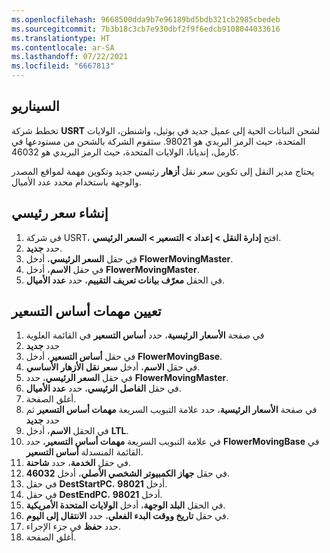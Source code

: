 ```yaml
---
ms.openlocfilehash: 9668500dda9b7e96189bd5bdb321cb2985cbedeb
ms.sourcegitcommit: 7b3b18c3cb7e930dbf2f9f6edcb9108044033616
ms.translationtype: HT
ms.contentlocale: ar-SA
ms.lasthandoff: 07/22/2021
ms.locfileid: "6667813"
---
```

## <a name="scenario"></a>السيناريو
تخطط شركة **USRT** لشحن النباتات الحية إلى عميل جديد في بوثيل، واشنطن، الولايات المتحدة، حيث الرمز البريدي هو
98021. ستقوم الشركة بالشحن من مستودعها في كارمل، إنديانا، الولايات المتحدة، حيث الرمز البريدي هو 46032.

يحتاج مدير النقل إلى تكوين سعر نقل **أزهار** رئيسي جديد وتكوين مهمة لمواقع المصدر والوجهة باستخدام محدد عدد الأميال.


## <a name="create-a-rate-master"></a>إنشاء سعر رئيسي 

1.  في شركة USRT، افتح **إدارة النقل > إعداد > التسعير > السعر الرئيسي**.
2.  حدد **جديد‏‎**.
3.  في حقل **السعر الرئيسي**، أدخل **FlowerMovingMaster**.
4.  في حقل **الاسم**، أدخل **FlowerMovingMaster**.
5.  في الحقل **معرّف بيانات تعريف التقييم**، حدد **عدد الأميال**.

## <a name="assign-the-rate-base-assignments"></a>تعيين مهمات أساس التسعير 

1.  في صفحة **الأسعار الرئيسية**، حدد **أساس التسعير** في القائمة العلوية
1.  حدد **جديد**
1.  في حقل **أساس التسعير**، أدخل **FlowerMovingBase**.
1.  في حقل **الاسم**، أدخل **سعر نقل الأزهار الأساسي**.
1.  في حقل **السعر الرئيسي**، حدد **FlowerMovingMaster**.
1.  في حقل **الفاصل الرئيسي**، حدد **عدد الأميال**.
1.  أغلق الصفحة. 
1.  في صفحة **الأسعار الرئيسية**، حدد علامة التبويب السريعة **مهمات أساس التسعير** ثم حدد **جديد**
1.  في الحقل **الاسم**، أدخل **LTL**.
1.  في علامة التبويب السريعة **مهمات أساس التسعير**، حدد **FlowerMovingBase** في القائمة المنسدلة **أساس التسعير**.
1.  في حقل **الخدمة**، حدد **شاحنة**.
1.  في حقل **جهاز الكمبيوتر الشخصي الأصلي**، أدخل **46032**.
1.  في حقل **DestStartPC**، أدخل **98021**.
1.  في حقل **DestEndPC**، أدخل **98021**.
1.  في الحقل **البلد الوجهة**، أدخل **الولايات المتحدة الأمريكية**.
1.  في حقل **تاريخ ووقت البدء الفعلي**، حدد **الانتقال إلى اليوم**.
1.  حدد **حفظ** في جزء الإجراء.
1. أغلق الصفحة.

